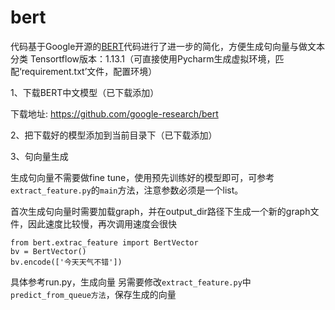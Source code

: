 # bert

代码基于Google开源的[BERT](https://github.com/google-research/bert)代码进行了进一步的简化，方便生成句向量与做文本分类
Tensortflow版本：1.13.1（可直接使用Pycharm生成虚拟环境，匹配‘requirement.txt’文件，配置环境）

1、下载BERT中文模型（已下载添加） 

下载地址: https://github.com/google-research/bert

2、把下载好的模型添加到当前目录下（已下载添加）

3、句向量生成

生成句向量不需要做fine tune，使用预先训练好的模型即可，可参考`extract_feature.py`的`main`方法，注意参数必须是一个list。

首次生成句向量时需要加载graph，并在output_dir路径下生成一个新的graph文件，因此速度比较慢，再次调用速度会很快
```
from bert.extrac_feature import BertVector
bv = BertVector()
bv.encode(['今天天气不错'])
```
具体参考run.py，生成向量
另需要修改`extract_feature.py`中`predict_from_queue方法`，保存生成的向量
